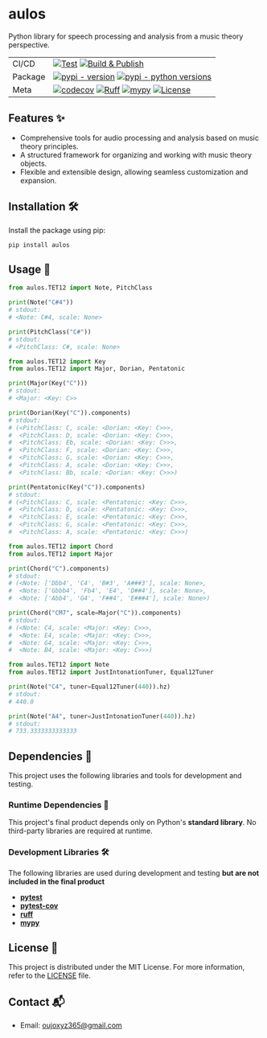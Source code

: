 # aulos

Python library for speech processing and analysis from a music theory perspective.

| | |
| --- | --- |
| CI/CD | [![Test](https://github.com/Oujox/aulos-py/actions/workflows/ci.yml/badge.svg)](https://github.com/Oujox/aulos-py/actions/workflows/ci.yml) [![Build & Publish](https://github.com/Oujox/aulos-py/actions/workflows/deploy.yml/badge.svg)](https://github.com/Oujox/aulos-py/actions/workflows/deploy.yml) |
| Package | [![pypi - version](https://img.shields.io/pypi/v/aulos.svg?&label=PyPI)](https://pypi.org/project/aulos/) [![pypi - python versions](https://img.shields.io/pypi/pyversions/aulos.svg?&label=Python)](https://pypi.org/project/aulos/) |
| Meta |[![codecov](https://codecov.io/gh/Oujox/aulos-py/graph/badge.svg?token=UP6ZQP7HMK)](https://codecov.io/gh/Oujox/aulos-py) [![Ruff](https://img.shields.io/endpoint?url=https://raw.githubusercontent.com/astral-sh/ruff/main/assets/badge/v2.json)](https://github.com/astral-sh/ruff) [![mypy](https://img.shields.io/badge/types-mypy-blue.svg)](https://github.com/python/mypy) [![License](https://img.shields.io/badge/license-MIT-green.svg?style=flat)](https://github.com/Oujox/aulos-py/blob/main/LICENSE)  |

## Features ✨

- Comprehensive tools for audio processing and analysis based on music theory principles.
- A structured framework for organizing and working with music theory objects.
- Flexible and extensible design, allowing seamless customization and expansion.

## Installation 🛠️

Install the package using pip:
```
pip install aulos
```

## Usage 📖

```python
from aulos.TET12 import Note, PitchClass

print(Note("C#4"))
# stdout:
# <Note: C#4, scale: None>

print(PitchClass("C#"))
# stdout:
# <PitchClass: C#, scale: None>
```

```python
from aulos.TET12 import Key
from aulos.TET12 import Major, Dorian, Pentatonic

print(Major(Key("C")))
# stdout:
# <Major: <Key: C>>

print(Dorian(Key("C")).components)
# stdout:
# (<PitchClass: C, scale: <Dorian: <Key: C>>>,
#  <PitchClass: D, scale: <Dorian: <Key: C>>>,
#  <PitchClass: Eb, scale: <Dorian: <Key: C>>>,
#  <PitchClass: F, scale: <Dorian: <Key: C>>>,
#  <PitchClass: G, scale: <Dorian: <Key: C>>>,
#  <PitchClass: A, scale: <Dorian: <Key: C>>>,
#  <PitchClass: Bb, scale: <Dorian: <Key: C>>>)

print(Pentatonic(Key("C")).components)
# stdout:
# (<PitchClass: C, scale: <Pentatonic: <Key: C>>>,
#  <PitchClass: D, scale: <Pentatonic: <Key: C>>>,
#  <PitchClass: E, scale: <Pentatonic: <Key: C>>>,
#  <PitchClass: G, scale: <Pentatonic: <Key: C>>>,
#  <PitchClass: A, scale: <Pentatonic: <Key: C>>>)
```

```python
from aulos.TET12 import Chord
from aulos.TET12 import Major

print(Chord("C").components)
# stdout:
# (<Note: ['Dbb4', 'C4', 'B#3', 'A###3'], scale: None>,
#  <Note: ['Gbbb4', 'Fb4', 'E4', 'D##4'], scale: None>,
#  <Note: ['Abb4', 'G4', 'F##4', 'E###4'], scale: None>)

print(Chord("CM7", scale=Major("C")).components)
# stdout:
# (<Note: C4, scale: <Major: <Key: C>>>,
#  <Note: E4, scale: <Major: <Key: C>>>,
#  <Note: G4, scale: <Major: <Key: C>>>,
#  <Note: B4, scale: <Major: <Key: C>>>)
```

```python
from aulos.TET12 import Note
from aulos.TET12 import JustIntonationTuner, Equal12Tuner

print(Note("C4", tuner=Equal12Tuner(440)).hz)
# stdout:
# 440.0

print(Note("A4", tuner=JustIntonationTuner(440)).hz)
# stdout:
# 733.3333333333333
```

## Dependencies 🧩

This project uses the following libraries and tools for development and testing.

### Runtime Dependencies 📂
This project's final product depends only on Python's **standard library**. No third-party libraries are required at runtime.


### Development Libraries 🛠️

The following libraries are used during development and testing **but are not included in the final product**

- [**pytest**](https://docs.pytest.org/en/latest/)
- [**pytest-cov**](https://pytest-cov.readthedocs.io/en/latest/)
- [**ruff**](https://docs.astral.sh/ruff/)
- [**mypy**](https://mypy.readthedocs.io/en/stable/index.html)


## License 📜

This project is distributed under the MIT License. For more information, refer to the [LICENSE](https://github.com/Oujox/aulos-py/blob/main/LICENSE) file.

## Contact 📬

- Email: oujoxyz365@gmail.com
